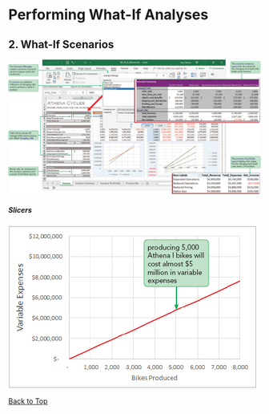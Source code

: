 # Performing What-If Analyses
[](#top)
## 2. What-If Scenarios

![Session 8-2 Visual Overview](../images/modules/M08/Session%208-2.png)  

##### Slicers
![Figure 8-1 Slicers](../images/modules/M08/Figure%208-1.png)

[Back to Top](#top)
